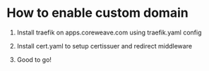 # How to enable custom domain

1. Install traefik on apps.coreweave.com using traefik.yaml config

2. Install cert.yaml to setup certissuer and redirect middleware

3. Good to go!
